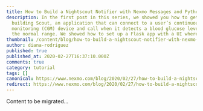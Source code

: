 ```yaml
---
title: How to Build a Nightscout Notifier with Nexmo Messages and Python – Part Two
description: In the first post in this series, we showed you how to get started
  building Scout, an application that can connect to a user’s continuous glucose
  monitoring (CGM) device and call when it detects a blood glucose level outside
  the normal range. We showed how to set up a Flask app with a UI where […]
thumbnail: /content/blog/how-to-build-a-nightscout-notifier-with-nexmo-messages-and-python-part-two-dr/E_Nightscout-Notifier_Part2_1200x600.png
author: diana-rodriguez
published: true
published_at: 2020-02-27T16:37:10.000Z
comments: true
category: tutorial
tags: []
canonical: https://www.nexmo.com/blog/2020/02/27/how-to-build-a-nightscout-notifier-with-nexmo-messages-and-python-part-two-dr
redirect: https://www.nexmo.com/blog/2020/02/27/how-to-build-a-nightscout-notifier-with-nexmo-messages-and-python-part-two-dr
---
```


Content to be migrated...
